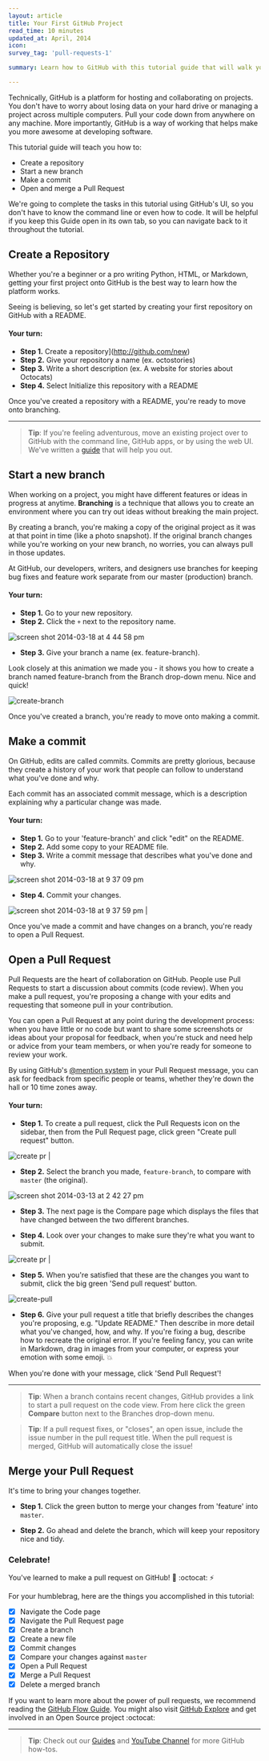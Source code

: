 ```yaml
---
layout: article
title: Your First GitHub Project
read_time: 10 minutes
updated_at: April, 2014
icon: 
survey_tag: 'pull-requests-1'

summary: Learn how to GitHub with this tutorial guide that will walk you through creating a repository, branching, making changes, and open a Pull Request.

---
```


Technically, GitHub is a platform for hosting and collaborating on projects. You don't have to worry about losing data on your hard drive or managing a project across multiple computers. Pull your code down from anywhere on any machine. More importantly, GitHub is a way of working that helps make you more awesome at developing software.

This tutorial guide will teach you how to:

- Create a repository
- Start a new branch
- Make a commit
- Open and merge a Pull Request

We're going to complete the tasks in this tutorial using GitHub's UI, so you don't have to know the command line or even how to code. It will be helpful if you keep this Guide open in its own tab, so you can navigate back to it throughout the tutorial.

## Create a Repository

Whether you're a beginner or a pro writing Python, HTML, or Markdown, getting your first project onto GitHub is the best way to learn how the platform works.

Seeing is believing, so let's get started by creating your first repository on GitHub with a README.

#### Your turn:

- **Step 1.** Create a repository](http://github.com/new)
- **Step 2.** Give your repository a name (ex. octostories)
- **Step 3.** Write a short description (ex. A website for stories about Octocats)
- **Step 4.** Select Initialize this repository with a README

Once you've created a repository with a README, you're ready to move onto branching.

---

> **Tip**: If you're feeling adventurous, move an existing project over to GitHub with the command line, GitHub apps, or by using the web UI. We've written a [guide](https://guides.github.com/overviews/desktop/) that will help you out.

## Start a new branch

When working on a project, you might have different features or ideas in progress at anytime. **Branching** is a technique that allows you to create an environment where you can try out ideas without breaking the main project.

By creating a branch, you're making a copy of the original project as it was at that point in time (like a photo snapshot). If the original branch changes while you're working on your new branch, no worries, you can always pull in those updates.

At GitHub, our developers, writers, and designers use branches for keeping bug fixes and feature work separate from our master (production) branch.

#### Your turn:

- **Step 1.** Go to your new repository. 
- **Step 2.** Click the `+` next to the repository name.

![screen shot 2014-03-18 at 4 44 58 pm](https://f.cloud.github.com/assets/1305617/2455079/5dce4350-aef7-11e3-8ae5-5f7fa3156e33.png)

- **Step 3.** Give your branch a name (ex. feature-branch).

Look closely at this animation we made you - it shows you how to create a branch named feature-branch from the Branch drop-down menu. Nice and quick!

![create-branch](https://f.cloud.github.com/assets/1305617/2464531/1e564384-af98-11e3-8e93-002a1d206e17.gif)

Once you've created a branch, you're ready to move onto making a commit.

## Make a commit

On GitHub, edits are called commits. Commits are pretty glorious, because they create a history of your work that people can follow to understand what you've done and why. 

Each commit has an associated commit message, which is a description explaining why a particular change was made.

#### Your turn:

- **Step 1.** Go to your 'feature-branch' and click "edit" on the README.
- **Step 2.** Add some copy to your README file.
- **Step 3.** Write a commit message that describes what you've done and why.

![screen shot 2014-03-18 at 9 37 09 pm](https://f.cloud.github.com/assets/32535/2455775/0c325eae-af07-11e3-8e34-06aacf70c75a.png)

- **Step 4.** Commit your changes.

![screen shot 2014-03-18 at 9 37 59 pm](https://f.cloud.github.com/assets/32535/2455777/2267bfe8-af07-11e3-9711-c9babcf03355.png) |

Once you've made a commit and have changes on a branch, you're ready to open a Pull Request.

## Open a Pull Request

Pull Requests are the heart of collaboration on GitHub. People use Pull Requests to start a discussion about commits (code review). When you make a pull request, you're proposing a change with your edits and requesting that someone pull in your contribution.

You can open a Pull Request at any point during the development process: when you have little or no code but want to share some screenshots or ideas about your proposal for feedback, when you're stuck and need help or advice from your team members, or when you're ready for someone to review your work.

By using GitHub's [@mention system](https://github.com/blog/821-mention-somebody-they-re-notified) in your Pull Request message, you can ask for feedback from specific people or teams, whether they're down the hall or 10 time zones away.

#### Your turn:

- **Step 1.** To create a pull request, click the Pull Requests icon on the sidebar, then from the Pull Request page, click green "Create pull request" button.

![create pr](https://cloud.githubusercontent.com/assets/1305617/2543808/73059f0a-b5f7-11e3-928e-745e9f9a5c75.gif) |

- **Step 2.** Select the branch you made, `feature-branch`, to compare with `master` (the original).

![screen shot 2014-03-13 at 2 42 27 pm](https://f.cloud.github.com/assets/1305617/2415666/788fc32e-aaf8-11e3-817c-16b958e31bb6.png)

- **Step 3.** The next page is the Compare page which displays the files that have changed between the two different branches.

- **Step 4.** Look over your changes to make sure they're what you want to submit.

![create pr](https://cloud.githubusercontent.com/assets/1305617/2543868/2a6036d8-b5f8-11e3-8d03-093bfcfadc75.gif) |

- **Step 5.** When you're satisfied that these are the changes you want to submit, click the big green 'Send pull request' button.

![create-pull](https://f.cloud.github.com/assets/1305617/2415719/f38aa210-aaf8-11e3-80dc-aad14be6be95.png)

- **Step 6.** Give your pull request a title that briefly describes the changes you're proposing, e.g. "Update README." Then describe in more detail what you've changed, how, and why. If you're fixing a bug, describe how to recreate the original error. If you're feeling fancy, you can write in Markdown, drag in images from your computer, or express your emotion with some emoji. :boom:

When you're done with your message, click 'Send Pull Request'!

---

> **Tip**: When a branch contains recent changes, GitHub provides a link to start a pull request on the code view. From here click the green **Compare** button next to the Branches drop-down menu.

> **Tip**: If a pull request fixes, or "closes", an open issue, include the issue number in the pull request title. When the pull request is merged, GitHub will automatically close the issue!

## Merge your Pull Request

It's time to bring your changes together.

- **Step 1.** Click the green button to merge your changes from 'feature' into `master`.

- **Step 2.** Go ahead and delete the branch, which will keep your repository nice and tidy.

### Celebrate!

You've learned to make a pull request on GitHub! :tada: :octocat: :zap:

For your humblebrag, here are the things you accomplished in this tutorial:

* [x] Navigate the Code page
* [x] Navigate the Pull Request page
* [x] Create a branch
* [x] Create a new file
* [x] Commit changes
* [x] Compare your changes against `master`
* [x] Open a Pull Request
* [x] Merge a Pull Request
* [x] Delete a merged branch

If you want to learn more about the power of pull requests, we recommend reading the [GitHub Flow Guide](http://guides.github.com/overviews/flow/). You might also visit [GitHub Explore](http://github.com/explore) and get involved in an Open Source project :octocat:

---

> **Tip**: Check out our [Guides](http://guides.github.com) and [YouTube Channel](http://youtube.com/githubguides) for more GitHub how-tos.